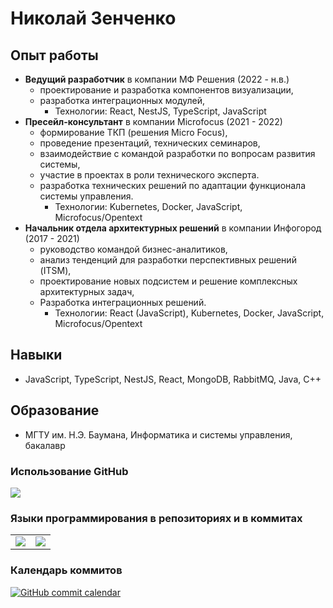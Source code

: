 # Николай Зенченко

## Опыт работы
- **Ведущий разработчик** в компании МФ Решения (2022 - н.в.)
  - проектирование и разработка компонентов визуализации,
  - разработка интеграционных модулей,
    - Технологии: React, NestJS, TypeScript, JavaScript
- **Пресейл-консультант** в компании Microfocus (2021 - 2022)
  - формирование ТКП (решения Micro Focus),
  - проведение презентаций, технических семинаров,
  - взаимодействие с командой разработки по вопросам развития системы,
  - участие в проектах в роли технического эксперта.
  - разработка технических решений по адаптации функционала системы управления.
    - Технологии: Kubernetes, Docker, JavaScript, Microfocus/Opentext
- **Начальник отдела архитектурных решений** в компании Инфогород (2017 - 2021)
  - руководство командой бизнес-аналитиков,
  - анализ тенденций для разработки перспективных решений (ITSM),
  - проектирование новых подсистем и решение комплексных архитектурных задач, 
  - Разработка интеграционных решений.
    - Технологии: React (JavaScript), Kubernetes, Docker, JavaScript, Microfocus/Opentext
## Навыки
- JavaScript, TypeScript, NestJS, React, MongoDB, RabbitMQ, Java, C++

## Образование
- МГТУ им. Н.Э. Баумана, Информатика и системы управления, бакалавр

### Использование GitHub
![](http://github-profile-summary-cards.vercel.app/api/cards/profile-details?username=nik2704&theme=default)

### Языки программирования в репозиториях и в коммитах

<table>
  <tr>
    <td>
      <img src="http://github-profile-summary-cards.vercel.app/api/cards/repos-per-language?username=nik2704&theme=default" />
    </td>
    <td>
      <img src="http://github-profile-summary-cards.vercel.app/api/cards/most-commit-language?username=nik2704&theme=default" />
    </td>
  </tr>
</table>

### Календарь коммитов

[![GitHub commit calendar](https://github-readme-streak-stats.herokuapp.com/?user=nik2704)](https://github.com/nik2704)


